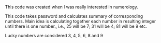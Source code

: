 This code was created when I was really interested in numerology. 

This code takes password and calculates summary of corresponding numbers. Main idea is calculating together each number in resulting integer until there is one number., i.e., 25 will be 7; 31 will be 4; 81 will be 9 etc.

Lucky numbers are considered 3, 4, 5, 6, 8 and 9
